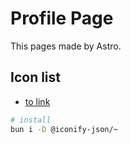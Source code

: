 # Profile Page

This pages made by Astro.

## Icon list

- [to link](https://github.com/iconify/icon-sets/tree/master/json)

```bash
# install
bun i -D @iconify-json/~
```
